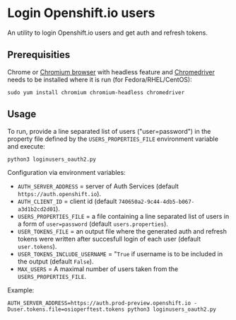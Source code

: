 Login Openshift.io users
========================

An utility to login Openshift.io users and get auth and refresh tokens.

Prerequisities
--------------

Chrome or [Chromium browser](https://www.chromium.org/Home) with headless feature and [Chromedriver](https://sites.google.com/a/chromium.org/chromedriver/) needs to be installed where it is run (for Fedora/RHEL/CentOS):

```shell
sudo yum install chromium chromium-headless chromedriver
```

Usage
-----

To run, provide a line separated list of users ("user=password") in the property file defined by the `USERS_PROPERTIES_FILE` environment variable and execute:

```shell
python3 loginusers_oauth2.py
```

Configuration via environment variables:

* `AUTH_SERVER_ADDRESS` = server of Auth Services (default `https://auth.openshift.io`).
* `AUTH_CLIENT_ID` = client id (default `740650a2-9c44-4db5-b067-a3d1b2cd2d01`).
* `USERS_PROPERTIES_FILE` = a file containing a line separated list of users in a form of `user=password` (default `users.properties`).
* `USER_TOKENS_FILE` = an output file where the generated auth and refresh tokens were written after succesfull login of each user (default `user.tokens`).
* `USER_TOKENS_INCLUDE_USERNAME` = "`True` if username is to be included in the output (default `False`).
* `MAX_USERS` = A maximal number of users taken from the `USERS_PROPERTIES_FILE`.

Example:

```shell
AUTH_SERVER_ADDRESS=https://auth.prod-preview.openshift.io -Duser.tokens.file=osioperftest.tokens python3 loginusers_oauth2.py
```
